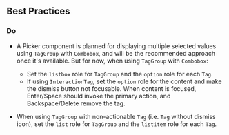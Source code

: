 ## Best Practices

### Do

- A Picker component is planned for displaying multiple selected values using `TagGroup` with `Combobox`, and will be the recommended approach once it's available. But for now, when using `TagGroup` with `Combobox`:

  - Set the `listbox` role for `TagGroup` and the `option` role for each `Tag`.
  - If using `InteractionTag`, set the `option` role for the content and make the dismiss button not focusable. When content is focused, Enter/Space should invoke the primary action, and Backspace/Delete remove the tag.

- When using `TagGroup` with non-actionable `Tag` (i.e. `Tag` without dismiss icon), set the `list` role for `TagGroup` and the `listitem` role for each `Tag`.
